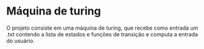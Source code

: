 # Máquina de turing

O projeto consiste em uma máquina de turing, que recebe como entrada um .txt contendo a lista de estados e funções de transição e computa a entrada do usuário.

